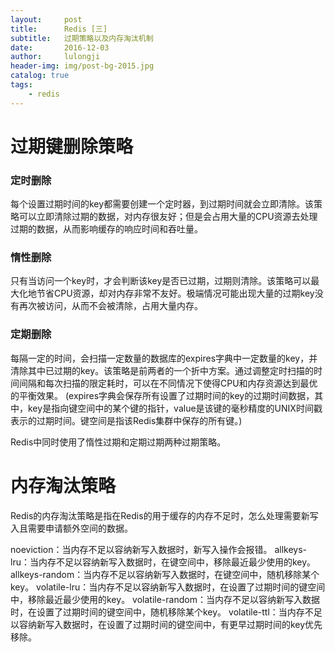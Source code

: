 ```yaml
---
layout:     post
title:      Redis [三]
subtitle:   过期策略以及内存淘汰机制
date:       2016-12-03
author:     lulongji
header-img: img/post-bg-2015.jpg
catalog: true
tags:
    - redis
---
```



# 过期键删除策略

### 定时删除
每个设置过期时间的key都需要创建一个定时器，到过期时间就会立即清除。该策略可以立即清除过期的数据，对内存很友好；但是会占用大量的CPU资源去处理过期的数据，从而影响缓存的响应时间和吞吐量。

### 惰性删除
只有当访问一个key时，才会判断该key是否已过期，过期则清除。该策略可以最大化地节省CPU资源，却对内存非常不友好。极端情况可能出现大量的过期key没有再次被访问，从而不会被清除，占用大量内存。

### 定期删除
每隔一定的时间，会扫描一定数量的数据库的expires字典中一定数量的key，并清除其中已过期的key。该策略是前两者的一个折中方案。通过调整定时扫描的时间间隔和每次扫描的限定耗时，可以在不同情况下使得CPU和内存资源达到最优的平衡效果。
(expires字典会保存所有设置了过期时间的key的过期时间数据，其中，key是指向键空间中的某个键的指针，value是该键的毫秒精度的UNIX时间戳表示的过期时间。键空间是指该Redis集群中保存的所有键。)


Redis中同时使用了惰性过期和定期过期两种过期策略。

# 内存淘汰策略

Redis的内存淘汰策略是指在Redis的用于缓存的内存不足时，怎么处理需要新写入且需要申请额外空间的数据。

noeviction：当内存不足以容纳新写入数据时，新写入操作会报错。
allkeys-lru：当内存不足以容纳新写入数据时，在键空间中，移除最近最少使用的key。
allkeys-random：当内存不足以容纳新写入数据时，在键空间中，随机移除某个key。
volatile-lru：当内存不足以容纳新写入数据时，在设置了过期时间的键空间中，移除最近最少使用的key。
volatile-random：当内存不足以容纳新写入数据时，在设置了过期时间的键空间中，随机移除某个key。
volatile-ttl：当内存不足以容纳新写入数据时，在设置了过期时间的键空间中，有更早过期时间的key优先移除。

